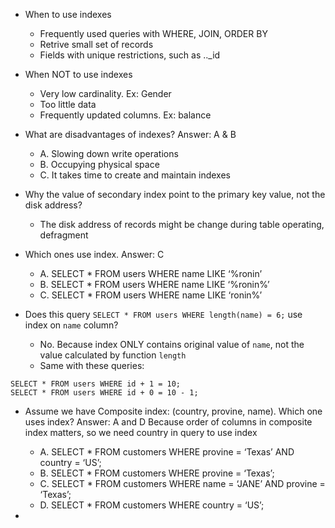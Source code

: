 - When to use indexes
  - Frequently used queries with WHERE, JOIN, ORDER BY
  - Retrive small set of records
  - Fields with unique restrictions, such as .._id

- When NOT to use indexes
  - Very low cardinality. Ex: Gender
  - Too little data
  - Frequently updated columns. Ex: balance

- What are disadvantages of indexes? Answer: A & B
  - A. Slowing down write operations
  - B. Occupying physical space
  - C. It takes time to create and maintain indexes

- Why the value of secondary index point to the primary key value, 
not the disk address?
  - The disk address of records might be change during table operating, defragment

- Which ones use index. Answer: C
  - A. SELECT * FROM users WHERE name LIKE ‘%ronin’
  - B. SELECT * FROM users WHERE name LIKE ‘%ronin%’
  - C. SELECT * FROM users WHERE name LIKE ‘ronin%’

- Does this query `SELECT * FROM users WHERE length(name) = 6;` use index on `name` column?
  - No. Because index ONLY contains original value of `name`, not the value calculated by function `length`
  - Same with these queries:
```
SELECT * FROM users WHERE id + 1 = 10;
SELECT * FROM users WHERE id + 0 = 10 - 1;  
```

- Assume we have Composite index: (country, provine, name). Which one uses index? Answer: A and D Because order of columns in composite index matters, so we need country in query to use index
  - A. SELECT * FROM customers WHERE provine = ‘Texas’ AND country = ‘US’;
  - B. SELECT * FROM customers WHERE provine = ‘Texas’; 
  - C. SELECT * FROM customers WHERE name = ‘JANE’ AND provine = ‘Texas’;
  - D. SELECT * FROM customers WHERE country = ‘US’;

- 